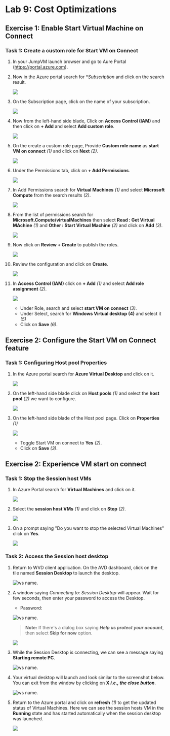 # **Lab 9: Cost Optimizations**

## **Exercise 1: Enable Start Virtual Machine on Connect**

### **Task 1: Create a custom role for Start VM on Connect**

1. In your JumpVM launch browser and go to Aure Portal (https://portal.azure.com).

2. Now in the Azure portal search for **Subscription* and click on the search result.

   ![](media/avdv219.png)

3. On the Subscription page, click on the name of your subscription.

   ![](media/avdv220.png)
  
4. Now from the left-hand side blade, Click on **Access Control (IAM)** and then click on **+ Add** and select **Add custom role**.

   ![](media/avdv221.png)

5. On the create a custom role page, Provide **Custom role name** as **start VM on connect** *(1)* and click on **Next** *(2)*.

   ![](media/2AVD14.png)

6. Under the Permissions tab, click on **+ Add Permissions**.

   ![](media/avdv223.png)

7. In Add Permissions search for **Virtual Machines** *(1)* and select **Microsoft Compute** from the search results *(2)*.

   ![](media/avdv224.png)

8. From the list of permissions search for **Microsoft.Compute/virtualMachines** then select **Read : Get Virtual MAchine** *(1)* and **Other : Start Virtual Machine** *(2)* and click on **Add** *(3)*.

   ![](media/avdv225.png)
  
9. Now click on **Review + Create** to publish the roles.

   ![](media/avdv226.png)
  
6. Review the configuration and click on **Create**.

   ![](media/avdv227.png)

1. In **Access Control (IAM)** click on **+ Add** *(1)* and select **Add role assignment** *(2)*.

   ![](media/avdv228.png)
  
   - Under Role, search and select **start VM on connect** *(3)*.
   - Under Select, search for **Windows Virtual desktop** **(4)** and select it *(5)*
   - Click on **Save** *(6)*.

## Exercise 2: Configure the Start VM on Connect feature

### **Task 1: Configuring Host pool Properties**

1. In the Azure portal search for **Azure Virtual Desktop** and click on it.

   ![](media/avdv229.png)
  
2. On the left-hand side blade click on **Host pools** *(1)* and select the **host pool** *(2)* we want to configure.

   ![](media/avdv230.png)
  
3. On the left-hand side blade of the Host pool page. Click on **Properties** *(1)*

   ![](media/avdv231.png)
  
   - Toggle Start VM on connect to **Yes** *(2)*.
   - Click on **Save** *(3)*.

## **Exercise 2: Experience VM start on connect**

### **Task 1: Stop the Session host VMs**

1. In Azure Portal search for **Virtual Machines** and click on it.

   ![](media/avdv232.png)

2. Select the **session host VMs** *(1)* and click on **Stop** *(2)*.

   ![](media/avdv233.png)
  
3. On a prompt saying "Do you want to stop the selected Virtual Machines" click on **Yes**.

   ![](media/avdv234.png)
  
### Task 2: Access the Session host desktop

1. Return to WVD client application. On the AVD dashboard, click on the tile named **Session Desktop** to launch the desktop.

   ![ws name.](media/ex4t2s2.png)
   
2. A window saying *Connecting to: Session Desktop* will appear. Wait for few seconds, then enter your password to access the Desktop.

   - Password: **<inject key="AzureAdUserPassword" />**
   
   ![ws name.](media/ch14.png)
   
   >**Note:** If there's a dialog box saying ***Help us protect your account***, then select **Skip for now** option.
   
   ![](media/login.png)

3. While the Session Desktop is connecting, we can see a message saying **Starting remote PC**.

   ![ws name.](media/avdv235.png)

4. Your virtual desktop will launch and look similar to the screenshot below. You can exit from the window by clicking on **X *i.e., the close button***. 
        
   ![ws name.](media/ex4t2s5.png)   
     
5. Return to the Azure portal and click on **refresh** *(1)* to get the updated status of Virtual Machines. Here we can see the session hosts VM in the **Running** state and has started automatically when the session desktop was launched.

   ![](media/avdv236.png)
  
  
  
